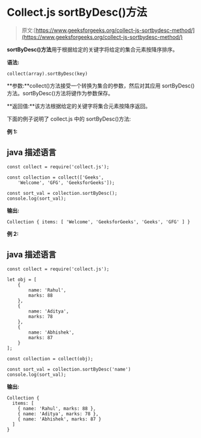 # Collect.js sortByDesc()方法

> 原文:[https://www.geeksforgeeks.org/collect-js-sortbydesc-method/](https://www.geeksforgeeks.org/collect-js-sortbydesc-method/)

**sortByDesc()方法**用于根据给定的关键字将给定的集合元素按降序排序。

**语法:**

```
collect(array).sortByDesc(key)
```

**参数:**collect()方法接受一个转换为集合的参数，然后对其应用 sortByDesc()方法。sortByDesc()方法将键作为参数保存。

**返回值:**该方法根据给定的关键字将集合元素按降序返回。

下面的例子说明了 collect.js 中的 sortByDesc()方法:

**例 1:**

## java 描述语言

```
const collect = require('collect.js');

const collection = collect(['Geeks', 
    'Welcome', 'GFG', 'GeeksforGeeks']);

const sort_val = collection.sortByDesc();
console.log(sort_val);
```

**输出:**

```
Collection { items: [ 'Welcome', 'GeeksforGeeks', 'Geeks', 'GFG' ] }
```

**例 2:**

## java 描述语言

```
const collect = require('collect.js');

let obj = [
    {
        name: 'Rahul',
        marks: 88
    },
    {
        name: 'Aditya',
        marks: 78
    },
    {
        name: 'Abhishek',
        marks: 87
    }
];

const collection = collect(obj);

const sort_val = collection.sortByDesc('name')
console.log(sort_val);
```

**输出:**

```
Collection {
  items: [
    { name: 'Rahul', marks: 88 },
    { name: 'Aditya', marks: 78 },
    { name: 'Abhishek', marks: 87 }
  ]
}
```